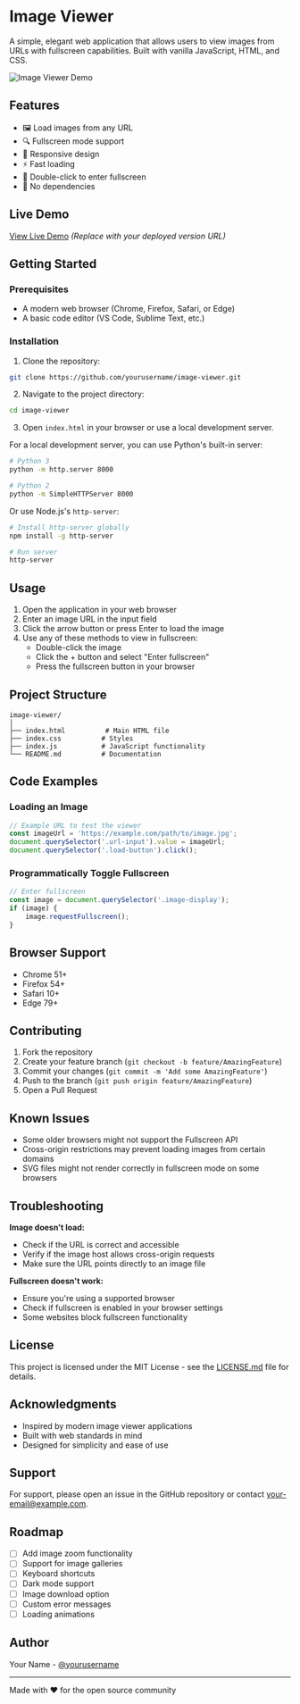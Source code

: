 # Image Viewer

A simple, elegant web application that allows users to view images from URLs with fullscreen capabilities. Built with vanilla JavaScript, HTML, and CSS.

![Image Viewer Demo](/api/placeholder/800/400)

## Features

- 🖼️ Load images from any URL
- 🔍 Fullscreen mode support
- 📱 Responsive design
- ⚡ Fast loading
- 🎯 Double-click to enter fullscreen
- 🚀 No dependencies

## Live Demo

[View Live Demo](#) _(Replace with your deployed version URL)_

## Getting Started

### Prerequisites

- A modern web browser (Chrome, Firefox, Safari, or Edge)
- A basic code editor (VS Code, Sublime Text, etc.)

### Installation

1. Clone the repository:
```bash
git clone https://github.com/yourusername/image-viewer.git
```

2. Navigate to the project directory:
```bash
cd image-viewer
```

3. Open `index.html` in your browser or use a local development server.

For a local development server, you can use Python's built-in server:
```bash
# Python 3
python -m http.server 8000

# Python 2
python -m SimpleHTTPServer 8000
```

Or use Node.js's `http-server`:
```bash
# Install http-server globally
npm install -g http-server

# Run server
http-server
```

## Usage

1. Open the application in your web browser
2. Enter an image URL in the input field
3. Click the arrow button or press Enter to load the image
4. Use any of these methods to view in fullscreen:
   - Double-click the image
   - Click the + button and select "Enter fullscreen"
   - Press the fullscreen button in your browser

## Project Structure

```
image-viewer/
│
├── index.html          # Main HTML file
├── index.css          # Styles
├── index.js           # JavaScript functionality
└── README.md          # Documentation
```

## Code Examples

### Loading an Image

```javascript
// Example URL to test the viewer
const imageUrl = 'https://example.com/path/to/image.jpg';
document.querySelector('.url-input').value = imageUrl;
document.querySelector('.load-button').click();
```

### Programmatically Toggle Fullscreen

```javascript
// Enter fullscreen
const image = document.querySelector('.image-display');
if (image) {
    image.requestFullscreen();
}
```

## Browser Support

- Chrome 51+
- Firefox 54+
- Safari 10+
- Edge 79+

## Contributing

1. Fork the repository
2. Create your feature branch (`git checkout -b feature/AmazingFeature`)
3. Commit your changes (`git commit -m 'Add some AmazingFeature'`)
4. Push to the branch (`git push origin feature/AmazingFeature`)
5. Open a Pull Request

## Known Issues

- Some older browsers might not support the Fullscreen API
- Cross-origin restrictions may prevent loading images from certain domains
- SVG files might not render correctly in fullscreen mode on some browsers

## Troubleshooting

**Image doesn't load:**
- Check if the URL is correct and accessible
- Verify if the image host allows cross-origin requests
- Make sure the URL points directly to an image file

**Fullscreen doesn't work:**
- Ensure you're using a supported browser
- Check if fullscreen is enabled in your browser settings
- Some websites block fullscreen functionality

## License

This project is licensed under the MIT License - see the [LICENSE.md](LICENSE.md) file for details.

## Acknowledgments

- Inspired by modern image viewer applications
- Built with web standards in mind
- Designed for simplicity and ease of use

## Support

For support, please open an issue in the GitHub repository or contact [your-email@example.com](mailto:your-email@example.com).

## Roadmap

- [ ] Add image zoom functionality
- [ ] Support for image galleries
- [ ] Keyboard shortcuts
- [ ] Dark mode support
- [ ] Image download option
- [ ] Custom error messages
- [ ] Loading animations

## Author

Your Name - [@yourusername](https://github.com/yourusername)

---

Made with ❤️ for the open source community
